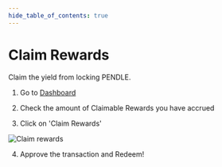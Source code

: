 ```yaml
---
hide_table_of_contents: true
---
```


# Claim Rewards

Claim the yield from locking PENDLE. 
1. Go to [Dashboard](https://app.pendle.finance/pro/dashboard) 

2. Check the amount of Claimable Rewards you have accrued

3. Click on 'Claim Rewards'

![Claim rewards](/img/governance/dashboard_claim.png "Claim rewards")

4. Approve the transaction and Redeem!
